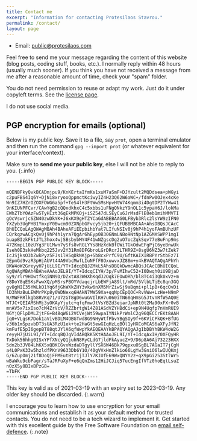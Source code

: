 ```yaml
---
title: Contact me
excerpt: "Information for contacting Protesilaos Stavrou."
permalink: /contact/
layout: page
---
```


- Email: <public@protesilaos.com>

Feel free to send me your message regarding the content of this website
(blog posts, coding stuff, books, etc.).  I normally reply within 48
hours (usually much sooner).  If you think you have not received a
message from me after a reasonable amount of time, check your "spam"
folder.

You do not need permission to reuse or adapt my work.  Just do it under
copyleft terms.  See the [license page](https://protesilaos.com/license/).

I do not use social media.

## PGP encryption for emails (optional)

Below is my public key.  Save it to a file, say `prot`, open a terminal
emulator and then run the command `gpg --import prot` (or whatever
equivalent for your interface/context).

Make sure to **send me your public key**, else I will not be able to
reply to you.
{:.info}


```
-----BEGIN PGP PUBLIC KEY BLOCK-----

mQENBFkyQvkBCADmjpu9/KnKErtaIfmKs1xuM7aSmF+DJYzult2MQDdsea+pWGyi
c2puFBS4Iq6Y+DjN18xryooQppmctKciwyIZ4H23Q62W6aWC+/fdnPw0OJex4cKe
Wn9IZ7HZrOZOXFOWG6a5pf+TeS4lH3FtWw5MsHpvHtW74Kqmm3i4DgtDP2TYWw41
9nKIUNPFCvr/CAwYgB2cQQxdkhxC4c5xbbs1uFNgQNkzY9nOL1c5ypaH6J/lokMa
EWhZTbY0AzFw5TyHIzt36qEkMPKOj+iSZ547dLSEyCu6JrMsdFlE0eb1mihMMVTI
gOcVswrjcSZN40zwDkYK+J6xKX9gHTZYCaGdABEBAAG0LFByb3Rlc2lsYW9zIFN0
YXZyb3UgPHB1YmxpY0Bwcm90ZXNpbGFvcy5jb20+iQFUBBMBCAA+AhsDBQsJCAcC
BhUICQoLAgQWAgMBAh4BAheAFiEEpbihbYat7LIfuNSIv0j9hP4h1yoFAmBUhzUF
CQrkqzwACgkQv0j9hP4h1yra7QgAr6hEyp0B30GNmLNBo9NtNp1AZGMXSWPP1mgI
buapBIzkFktJTL3hox4wjSBsbybMY4F41wNZgscDg2uO7ocZqkSqv77eBuFnp9ms
472KmpL10zUYg3FU1Mwn7ySfs8vRGLYYs8HzXdkBfOWiTGkOdwEFgPjC6yeBnwUk
Iseh0E3skHeMkbq225Jvv2Y31Rm8DFGbroLGrDRcrJLTHR9Z+8sgU6NZ3w7tZek7
IcJSjksO3bZwkPyz5FJs1lH5qDkNKjp+5b8cxPrfC9U/GftKAIXIRBPYrStbEz7I
2EpmGd9vzR3pHjAbVt44A9VbcMwfLIuNFfF8OxuwvxJZ88m+y4kBVAQTAQgAPhYh
BKW4oW2GreyyH7jUiL9I/YT+IdcqBQJZMkL5AhsDBQkDwmcABQsJCAcCBhUICQoL
AgQWAgMBAh4BAheAAAoJEL9I/YT+IdcqCIYH/3p/FvMIhwC52+I0Dwqh0iU9BjaD
Sy9/rlr9HOwtfkqiNN9D/DZxtA83WHXhKqdJ2Oqk7EOwORh/bl8TC4i3Qk0xVz+m
Y8DoY8gESKsFwwXQ/pMSrsPBOYVdaqcjrLbEWFjA89lt/mRd/5VlbLTjEc8qn3GQ
gvOgNII35YWLkO1Yq6fjGhWXkZHY3vkw6nXM5MrZiwSj9aBqmi+pl1pB+6qcOvDi
lD3hNzBuLEWMrPKp8y0WDNexq6HAkN7MW59Xa+qqNpCEpQOC+RvVWw+LzHe+N9mP
W/MWFRRlkgb8RVKq71/U72GT8gD6wuGVIlKH7u060iTN68qHmSG5JtvnRfW5AQ0E
WTJC+QEIAMShMj3yOKAyYjytc+qfqFmwJtVsYBZd3ejarJpNRt0t2Ma90xFXr0vB
mnAV5x7ixIso7cM4ZrVcV/RZZbrtgW14Z81ASdVZYHBdCi+ep9N4Uqfp7nVmRUI9
W6YjQFlpDMLZjtFG+B48qW6i2VCVejWt59wpaIYNikPrWmlC2g96QECCrEKt8AAH
jq0+VLgsK7Dok1aVivBDLM4OBGTwd8G9NHyWtfPbvYBgSOy9f+6KViCPkQK+BfUG
v36b1mSpzvbDT3sUA3RzU1ek+te2HaGt5ewGIqHzLqBOl1yHXCoMCAS6aXFyJfN2
kmFufE5pI6gepBT88qtJYlA6qfWwpYkAEQEAAYkBPAQYAQgAJgIbDBYhBKW4oW2G
reyyH7jUiL9I/YT+IdcqBQJgVIdABQkK5KtHAAoJEL9I/YT+IdcqAxIH/0XFQyHR
TxDok56hhg0ISxYPfXNcyQ1juhN8RyCLdG7jldFkAyucZ+9/D6p8A6Aj73223HXX
5dn2b3JV84LhKX5xQBKCGvxWzdaDTgyllYSX6W46Bk79qpxuOSgBL7AGaIT7jCgN
a4L0PxK33w5hzldfPKnV9633Db6Y1O/40gVVxHnZlkio66LgYw3GniO6lwIUQKmj
G/6ZupOmj21f8DoQjFPMEutBtr1jTJlY7KIUfE69WxQNYY2z+qX9pGi253StlWr5
wBaWku9cbPagr/sTaJRFuXyF+e6qQnZms12HiJCJiq57ucEngIfVTz0hoEqtLsuZ
nOzX5y8BIxBPzG8=
=TbFK
-----END PGP PUBLIC KEY BLOCK-----
```

This key is valid as of 2021-03-19 with an expiry set to 2023-03-19.
Any older key should be discarded.
{:.warn}

I encourage you to learn how to use encryption for your email
communications and establish it as your default method for trusted
contacts.  You do not need to be a tech wizard to implement it.  Get
started with this excellent guide by the Free Software Foundation on
[email self-defence](https://emailselfdefense.fsf.org/en/).
{:.note}
